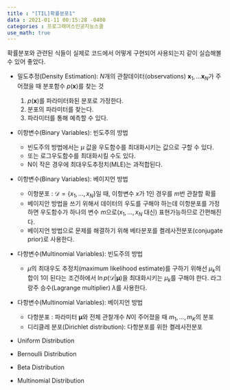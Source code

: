 ```yaml
---
title : "[TIL]확률분포1"
data : 2021-01-11 00:15:28 -0400
categories : 프로그래머스인공지능스쿨
use_math: true
---
```

확률분포와 관련된 식들이 실제로 코드에서 어떻게 구현되어 사용되는지 같이 실습해볼 수 있어 좋았다.

- 밀도추정(Density Estimation): $N$개의 관찰데이터(observations) $\mathbf{x}_1,\ldots\mathbf{x}_N$가 주어졌을 때 분포함수 $p(\mathbf{x})$를 찾는 것
    1. $p(\mathbf{x})$를 파라미터화된 분포로 가정한다.
    2. 분포의 파라미터를 찾는다.
    3. 파라미터를 통해 예측할 수 있다.
- 이항변수(Binary Variables): 빈도주의 방법
    - 빈도주의 방법에서는 $\mu$ 값을 우도함수를 최대화시키는 값으로 구할 수 있다.
    - 또는 로그우도함수를 최대화시킬 수도 있다.
    - N이 작은 경우에 최대우도추정치(MLE)는 과적합된다.
- 이항변수(Binary Variables): 베이지언 방법
    - 이항분포 : $\mathcal{D} = \{x_1,\ldots,x_N\}$일 때, 이항변수 $x$가 1인 경우를 $m$번 관찰할 확률
    - 베이지안 방법을 쓰기 위해서 데이터의 우도를 구해야 하는데 이항분포를 가정하면 우도함수가 하나의 변수 $m$으로($x_1,\ldots,x_N$ 대신) 표현가능하므로 간편해진다.
    - 베이지언 방법으로 문제를 해결하기 위해 베타분포를 켤레사전분포(conjugate prior)로 사용한다.
- 다항변수(Multinomial Variables): 빈도주의 방법
    - $\mu$의 최대우도 추정치(maximum likelihood estimate)를 구하기 위해선 $\mu_k$의 합이 1이 된다는 조건하에서 $\ln p(\mathcal{D}|\pmb \mu)$을 최대화시키는 $\mu_k$를 구해야 한다. 라그랑주 승수(Lagrange multiplier) $\lambda$를 사용한다.
- 다항변수(Multinomial Variables): 베이지언 방법
    - 다항분포 : 파라미터 $\pmb \mu$와 전체 관찰개수 $N$이 주어졌을 때 $m_1,\ldots,m_K$의 분포
    - 디리클레 분포(Dirichlet distribution): 다항분포를 위한 켤레사전분포

- Uniform Distribution
- Bernoulli Distribution
- Beta Distribution
- Multinomial Distribution